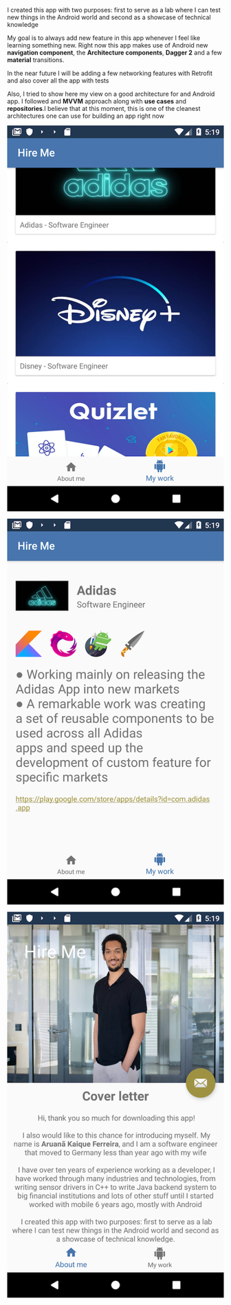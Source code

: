  I created this app with two purposes: first to serve as a lab where I can test new things in the Android world and second as a showcase of technical knowledge
 
 My goal is to always add new feature in this app whenever I feel like learning something new. Right now this app makes use of Android new <b>navigation component</b>, the <b>Architecture components</b>, <b>Dagger 2</b> and a few <b>material</b> transitions.

 In the near future I will be adding a few networking features with Retrofit and also cover all the app with tests

 Also, I tried to show here my view on a good architecture for and Android app. I followed and <b>MVVM</b> approach along with <b>use cases</b> and <b>repositories</b>.I believe that at this moment, this is one of the cleanest architectures one can use for building an app right now
  
 ![Alt text](list.png?raw=true "list")
  
 ![Alt text](detail.png?raw=true "detail")
 
  ![Alt text](home.png?raw=true "home")

